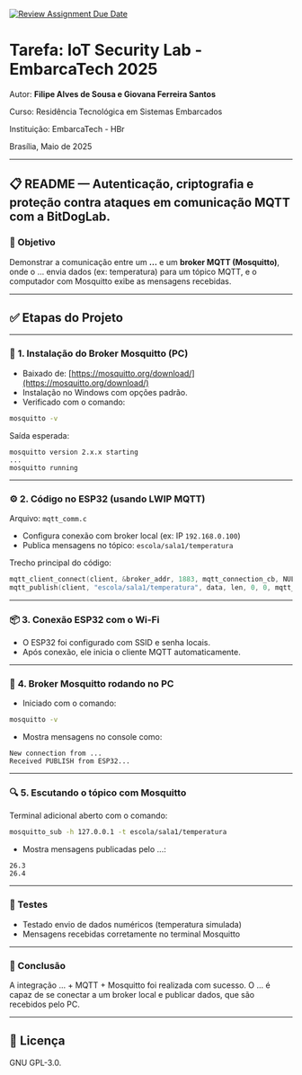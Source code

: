 [![Review Assignment Due Date](https://classroom.github.com/assets/deadline-readme-button-22041afd0340ce965d47ae6ef1cefeee28c7c493a6346c4f15d667ab976d596c.svg)](https://classroom.github.com/a/G8V_0Zaq)

# Tarefa: IoT Security Lab - EmbarcaTech 2025

Autor: **Filipe Alves de Sousa e Giovana Ferreira Santos**

Curso: Residência Tecnológica em Sistemas Embarcados

Instituição: EmbarcaTech - HBr

Brasília, Maio de 2025

---

## 📋 README — Autenticação, criptografia e proteção contra ataques em comunicação MQTT com a BitDogLab.

### 📌 Objetivo

Demonstrar a comunicação entre um **...** e um **broker MQTT (Mosquitto)**, onde o ... envia dados (ex: temperatura) para um tópico MQTT, e o computador com Mosquitto exibe as mensagens recebidas.

---

## ✅ Etapas do Projeto

---

### 🧩️ **1. Instalação do Broker Mosquitto (PC)**

* Baixado de: [https://mosquitto.org/download/](https://mosquitto.org/download/)
* Instalação no Windows com opções padrão.
* Verificado com o comando:

```bash
mosquitto -v
```

Saída esperada:

```
mosquitto version 2.x.x starting
...
mosquitto running
```

---

### ⚙️ **2. Código no ESP32 (usando LWIP MQTT)**

Arquivo: `mqtt_comm.c`

* Configura conexão com broker local (ex: IP `192.168.0.100`)
* Publica mensagens no tópico: `escola/sala1/temperatura`

Trecho principal do código:

```c
mqtt_client_connect(client, &broker_addr, 1883, mqtt_connection_cb, NULL, &ci);
mqtt_publish(client, "escola/sala1/temperatura", data, len, 0, 0, mqtt_pub_request_cb, NULL);
```

---

### 📦 **3. Conexão ESP32 com o Wi-Fi**

* O ESP32 foi configurado com SSID e senha locais.
* Após conexão, ele inicia o cliente MQTT automaticamente.

---

### 📡 **4. Broker Mosquitto rodando no PC**

* Iniciado com o comando:

```bash
mosquitto -v
```

* Mostra mensagens no console como:

```
New connection from ...
Received PUBLISH from ESP32...
```

---

### 🔍 **5. Escutando o tópico com Mosquitto**

Terminal adicional aberto com o comando:

```bash
mosquitto_sub -h 127.0.0.1 -t escola/sala1/temperatura
```

* Mostra mensagens publicadas pelo ...:

```
26.3
26.4
```

---

### 🔪 Testes

* Testado envio de dados numéricos (temperatura simulada)
* Mensagens recebidas corretamente no terminal Mosquitto

---

### 📝 Conclusão

A integração ... + MQTT + Mosquitto foi realizada com sucesso. O ... é capaz de se conectar a um broker local e publicar dados, que são recebidos pelo PC.

---

## 📜 Licença
GNU GPL-3.0.

